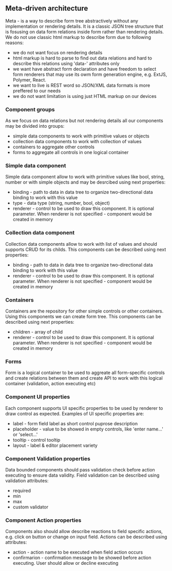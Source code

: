 ## Meta-driven architecture ##

Meta - is a way to describe form tree abstractively without any implementation or rendering details. It is a classic JSON tree structure that is fosusing on data form relations inside form rather than rendering details. We do not use classic html markup to describe form due to following reasons:
- we do not want focus on rendering details
- html markup is hard to parse to find out data relations and hard to describe this relations using 'data-' attributes only
- we want have abstract form declaration and have freedom to select form renderers that may use its owm form generation engine, e.g. ExtJS, Polymer, React.
- we want to live is REST word so JSON/XML data formats is more preffered to our needs
- we do not want limitation is using just HTML markup on our devices

### Component groups ###
As we focus on data relations but not rendering details all our components may be divided into groups:
- simple data components to work with primitive values or objects
- collection data components to work with collection of values
- containers to aggregate other controls
- forms to aggregate all controls in one logical container

### Simple data component ###
Simple data component allow to work with primitive values like bool, string, number or with simple objects and may be desrcibed using next properties:
- binding - path to data in data tree to organize two-directional data binding to work with this value
- type - data type (string, number, bool, object)
- renderer - control to be used to draw this component. It is optional parameter. When renderer is not specified - component would be created in memory

### Collection data component ###
Collection data components allow to work with list of values and should supports CRUD for its childs. This components can be described using next properties:
- binding - path to data in data tree to organize two-directional data binding to work with this value
- renderer - control to be used to draw this component. It is optional parameter. When renderer is not specified - component would be created in memory

### Containers ###
Containers are the repository for other simple controls or other containers. Using this components we can create form tree. This components can be described using next properties:
- children - array of child
- renderer - control to be used to draw this component. It is optional parameter. When renderer is not specified - component would be created in memory

### Forms ###
Form is a logical container to be used to aggreate all form-specific controls and create relations between them and create API to work with this logical container (validation, action executing etc)

### Component UI properties ###
Each component supports UI specific properties to be used by renderer to draw control as expected. Examples of UI specific properties are:
- label - form field label as short control puprose description
- placeholder - value to be showed in empty controls, like 'enter name...' or 'select...'
- tooltip - control tooltip
- layout - label & editor placement variety

### Component Validation properties ###
Data bounded components should pass validation check before action executing to ensure data validity. Field validation can be described using validation attributes:
- required
- min
- max
- custom validator

### Component Action properties ###
Components also should allow describe reactions to field specific actions, e.g. click on button or change on input field. Actions can be described using attributes:
- action - action name to be executed when field action occurs
- confirmarion - confirmation message to be showed before action executing. User should allow or decline executing
